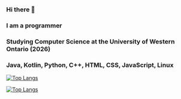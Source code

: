 ### Hi there 👋
### I am a programmer
### Studying Computer Science at the University of Western Ontario (2026)
### Java, Kotlin, Python, C++, HTML, CSS, JavaScript, Linux


[![Top Langs](https://github-readme-stats-git-masterrstaa-rickstaa.vercel.app/api/top-langs/?username=apemanjosh67&theme=gruvbox&show_icons=true&layout=compact)](https://github.com/apemanjosh67/github-readme-stats)

[![Top Langs](https://github-readme-stats.vercel.app/api/top-langs/?username=apemanjosh67&layout=compact)](https://github.com/apemanjosh67/github-readme-stats)

<!--
**apemanjosh67/apemanjosh67** is a ✨ _special_ ✨ repository because its `README.md` (this file) appears on your GitHub profile.

Here are some ideas to get you started:

- 🔭 I’m currently working on ...
- 🌱 I’m currently learning ...
- 👯 I’m looking to collaborate on ...
- 🤔 I’m looking for help with ...
- 💬 Ask me about ...
- 📫 How to reach me: ...
- 😄 Pronouns: ...
- ⚡ Fun fact: ...
-->

